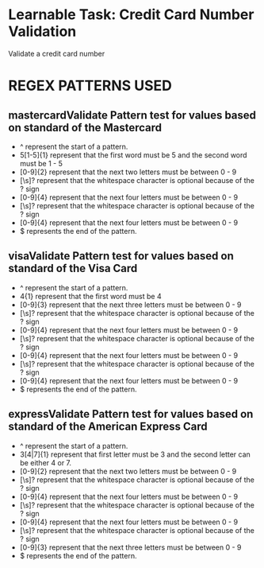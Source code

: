 # Learnable Task: Credit Card Number Validation
 Validate a credit card number

# REGEX PATTERNS USED
## mastercardValidate Pattern test for values based on standard of the Mastercard 
- ^  represent the start of a pattern.
- 5[1-5]{1} represent that the first word must be 5 and the second word must be 1 - 5
- [0-9]{2} represent that the next two letters must be between 0 - 9 
- [\s]? represent that the whitespace character is optional because of the ? sign
- [0-9]{4} represent that the next four letters must be between 0 - 9
- [\s]? represent that the whitespace character is optional because of the ? sign
- [0-9]{4} represent that the next four letters must be between 0 - 9
- $ represents the end of the pattern.

## visaValidate Pattern test for values based on standard of the Visa Card 
- ^  represent the start of a pattern.
- 4{1} represent that the first word must be 4
- [0-9]{3} represent that the next three letters must be between 0 - 9 
- [\s]? represent that the whitespace character is optional because of the ? sign
- [0-9]{4} represent that the next four letters must be between 0 - 9
- [\s]? represent that the whitespace character is optional because of the ? sign
- [0-9]{4} represent that the next four letters must be between 0 - 9
- [\s]? represent that the whitespace character is optional because of the ? sign
- [0-9]{4} represent that the next four letters must be between 0 - 9
- $ represents the end of the pattern.

## expressValidate Pattern test for values based on standard of the American Express Card 
- ^  represent the start of a pattern.
- 3[4|7]{1} represent that first letter must be 3 and the second letter can be either 4 or 7.
- [0-9]{2} represent that the next two letters must be between 0 - 9 
- [\s]? represent that the whitespace character is optional because of the ? sign
- [0-9]{4} represent that the next four letters must be between 0 - 9
- [\s]? represent that the whitespace character is optional because of the ? sign
- [0-9]{4} represent that the next four letters must be between 0 - 9
- [\s]? represent that the whitespace character is optional because of the ? sign
- [0-9]{3} represent that the next three letters must be between 0 - 9
- $ represents the end of the pattern.
